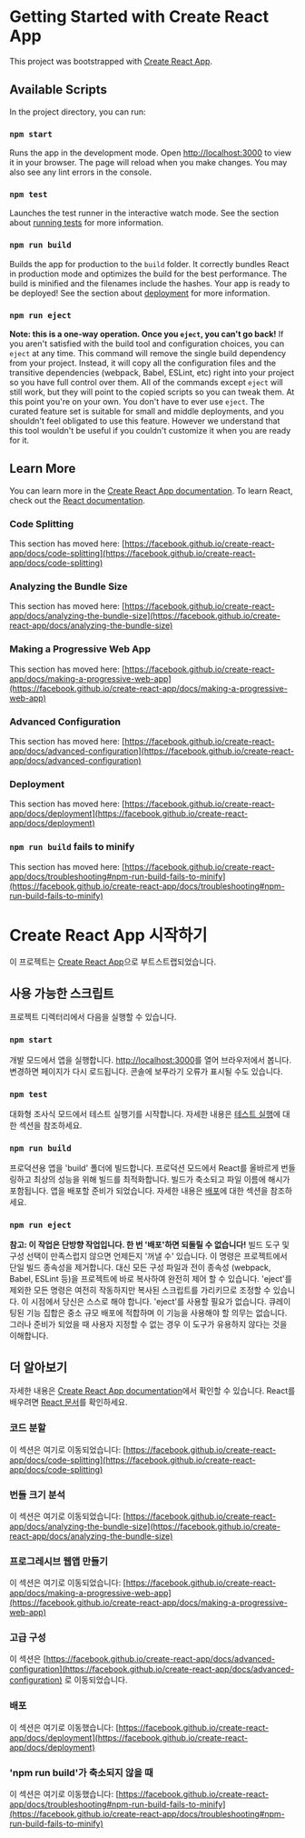 # Getting Started with Create React App

This project was bootstrapped with [Create React App](https://github.com/facebook/create-react-app).

## Available Scripts

In the project directory, you can run:

### `npm start`

Runs the app in the development mode.
Open [http://localhost:3000](http://localhost:3000) to view it in your browser.
The page will reload when you make changes.
You may also see any lint errors in the console.

### `npm test`

Launches the test runner in the interactive watch mode.
See the section about [running tests](https://facebook.github.io/create-react-app/docs/running-tests) for more
information.

### `npm run build`

Builds the app for production to the `build` folder.
It correctly bundles React in production mode and optimizes the build for the best performance.
The build is minified and the filenames include the hashes.
Your app is ready to be deployed!
See the section about [deployment](https://facebook.github.io/create-react-app/docs/deployment) for more information.

### `npm run eject`

**Note: this is a one-way operation. Once you `eject`, you can't go back!**
If you aren't satisfied with the build tool and configuration choices, you can `eject` at any time. This command will
remove the single build dependency from your project.
Instead, it will copy all the configuration files and the transitive dependencies (webpack, Babel, ESLint, etc) right
into your project so you have full control over them. All of the commands except `eject` will still work, but they will
point to the copied scripts so you can tweak them. At this point you're on your own.
You don't have to ever use `eject`. The curated feature set is suitable for small and middle deployments, and you
shouldn't feel obligated to use this feature. However we understand that this tool wouldn't be useful if you couldn't
customize it when you are ready for it.

## Learn More

You can learn more in
the [Create React App documentation](https://facebook.github.io/create-react-app/docs/getting-started).
To learn React, check out the [React documentation](https://reactjs.org/).

### Code Splitting

This section has moved
here: [https://facebook.github.io/create-react-app/docs/code-splitting](https://facebook.github.io/create-react-app/docs/code-splitting)

### Analyzing the Bundle Size

This section has moved
here: [https://facebook.github.io/create-react-app/docs/analyzing-the-bundle-size](https://facebook.github.io/create-react-app/docs/analyzing-the-bundle-size)

### Making a Progressive Web App

This section has moved
here: [https://facebook.github.io/create-react-app/docs/making-a-progressive-web-app](https://facebook.github.io/create-react-app/docs/making-a-progressive-web-app)

### Advanced Configuration

This section has moved
here: [https://facebook.github.io/create-react-app/docs/advanced-configuration](https://facebook.github.io/create-react-app/docs/advanced-configuration)

### Deployment

This section has moved
here: [https://facebook.github.io/create-react-app/docs/deployment](https://facebook.github.io/create-react-app/docs/deployment)

### `npm run build` fails to minify

This section has moved
here: [https://facebook.github.io/create-react-app/docs/troubleshooting#npm-run-build-fails-to-minify](https://facebook.github.io/create-react-app/docs/troubleshooting#npm-run-build-fails-to-minify)

# Create React App 시작하기

이 프로젝트는 [Create React App](https://github.com/facebook/create-react-app)으로 부트스트랩되었습니다.

## 사용 가능한 스크립트

프로젝트 디렉터리에서 다음을 실행할 수 있습니다.

### `npm start`

개발 모드에서 앱을 실행합니다.
[http://localhost:3000](http://localhost:3000)를 열어 브라우저에서 봅니다.
변경하면 페이지가 다시 로드됩니다.
콘솔에 보푸라기 오류가 표시될 수도 있습니다.

### `npm test`

대화형 조사식 모드에서 테스트 실행기를 시작합니다.
자세한 내용은 [테스트 실행](https://facebook.github.io/create-react-app/docs/running-tests)에 대한 섹션을 참조하세요.

### `npm run build`

프로덕션용 앱을 'build' 폴더에 빌드합니다.
프로덕션 모드에서 React를 올바르게 번들링하고 최상의 성능을 위해 빌드를 최적화합니다.
빌드가 축소되고 파일 이름에 해시가 포함됩니다.
앱을 배포할 준비가 되었습니다.
자세한 내용은 [배포](https://facebook.github.io/create-react-app/docs/deployment)에 대한 섹션을 참조하세요.

### `npm run eject`

**참고: 이 작업은 단방향 작업입니다. 한 번 '배포'하면 되돌릴 수 없습니다!**
빌드 도구 및 구성 선택이 만족스럽지 않으면 언제든지 '꺼낼 수' 있습니다. 이 명령은 프로젝트에서 단일 빌드 종속성을 제거합니다.
대신 모든 구성 파일과 전이 종속성 (webpack, Babel, ESLint 등)을 프로젝트에 바로 복사하여 완전히 제어 할 수 있습니다. 'eject'를 제외한 모든 명령은 여전히 작동하지만 복사된 스크립트를
가리키므로 조정할 수 있습니다. 이 시점에서 당신은 스스로 해야 합니다.
'eject'를 사용할 필요가 없습니다. 큐레이팅된 기능 집합은 중소 규모 배포에 적합하며 이 기능을 사용해야 할 의무는 없습니다. 그러나 준비가 되었을 때 사용자 지정할 수 없는 경우 이 도구가 유용하지 않다는
것을 이해합니다.

## 더 알아보기

자세한 내용은 [Create React App documentation](https://facebook.github.io/create-react-app/docs/getting-started)에서 확인할 수 있습니다.
React를 배우려면 [React 문서](https://reactjs.org/)를 확인하세요.

### 코드 분할

이 섹션은 여기로
이동되었습니다: [https://facebook.github.io/create-react-app/docs/code-splitting](https://facebook.github.io/create-react-app/docs/code-splitting)

### 번들 크기 분석

이 섹션은 여기로
이동되었습니다: [https://facebook.github.io/create-react-app/docs/analyzing-the-bundle-size](https://facebook.github.io/create-react-app/docs/analyzing-the-bundle-size)

### 프로그레시브 웹앱 만들기

이 섹션은 여기로
이동되었습니다: [https://facebook.github.io/create-react-app/docs/making-a-progressive-web-app](https://facebook.github.io/create-react-app/docs/making-a-progressive-web-app)

### 고급 구성

이
섹션은 [https://facebook.github.io/create-react-app/docs/advanced-configuration](https://facebook.github.io/create-react-app/docs/advanced-configuration)
로 이동되었습니다.

### 배포

이 섹션은 여기로
이동했습니다: [https://facebook.github.io/create-react-app/docs/deployment](https://facebook.github.io/create-react-app/docs/deployment)

### 'npm run build'가 축소되지 않을 때

이 섹션은 여기로
이동했습니다: [https://facebook.github.io/create-react-app/docs/troubleshooting#npm-run-build-fails-to-minify](https://facebook.github.io/create-react-app/docs/troubleshooting#npm-run-build-fails-to-minify)